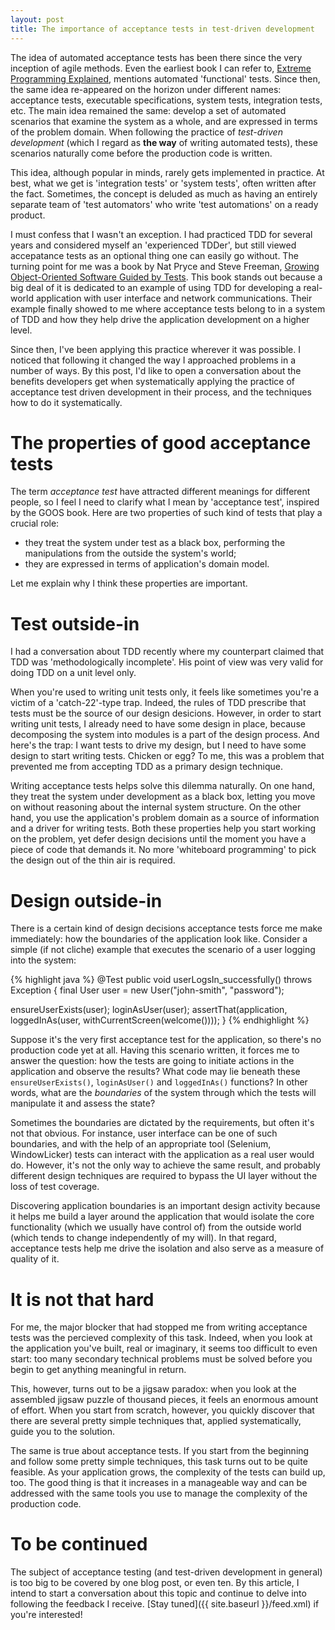 ```yaml
---
layout: post
title: The importance of acceptance tests in test-driven development
---
```


The idea of automated acceptance tests has been there since the very inception
of agile methods. Even the earliest book I can refer to,
[Extreme Programming Explained][xp-explained], mentions automated 'functional'
tests. Since then, the same idea re-appeared on the horizon under different
names: acceptance tests, executable specifications, system tests, integration
tests, etc. The main idea remained the same: develop a set of automated
scenarios that examine the system as a whole, and are expressed in terms of the
problem domain. When following the practice of *test-driven development* (which
I regard as **the way** of writing automated tests), these scenarios naturally
come before the production code is written.

This idea, although popular in minds, rarely gets implemented in practice. At
best, what we get is 'integration tests' or 'system tests', often written after
the fact. Sometimes, the concept is deluded as much as having an entirely
separate team of 'test automators' who write 'test automations' on a ready
product.

I must confess that I wasn't an exception. I had practiced TDD for several years
and considered myself an 'experienced TDDer', but still viewed accepatance tests
as an optional thing one can easily go without. The turning point for me was a
book by Nat Pryce and Steve Freeman,
[Growing Object-Oriented Software Guided by Tests][goos]. This book stands out
because a big deal of it is dedicated to an example of using TDD for developing
a real-world application with user interface and network communications. Their
example finally showed to me where acceptance tests belong to in a system of TDD
and how they help drive the application development on a higher level.

Since then, I've been applying this practice wherever it was possible. I noticed
that following it changed the way I approached problems in a number of ways. By
this post, I'd like to open a conversation about the benefits developers get
when systematically applying the practice of acceptance test driven development
in their process, and the techniques how to do it systematically.

# The properties of good acceptance tests

The term *acceptance test* have attracted different meanings for different
people, so I feel I need to clarify what I mean by 'acceptance test', inspired
by the GOOS book. Here are two properties of such kind of tests that play a
crucial role:

- they treat the system under test as a black box, performing the manipulations
from the outside the system's world;
- they are expressed in terms of application's domain model.

Let me explain why I think these properties are important.

# Test outside-in

I had a conversation about TDD recently where my counterpart claimed that TDD
was 'methodologically incomplete'. His point of view was very valid for doing
TDD on a unit level only.

When you're used to writing unit tests only, it feels like sometimes you're a
victim of a 'catch-22'-type trap. Indeed, the rules of TDD prescribe that tests
must be the source of our design desicions. However, in order to start writing
unit tests, I already need to have some design in place, because decomposing the
system into modules is a part of the design process. And here's the trap: I want
tests to drive my design, but I need to have some design to start writing
tests. Chicken or egg? To me, this was a problem that prevented me from
accepting TDD as a primary design technique.

Writing acceptance tests helps solve this dilemma naturally. On one hand, they
treat the system under development as a black box, letting you move on without
reasoning about the internal system structure. On the other hand, you use the
application's problem domain as a source of information and a driver for writing
tests. Both these properties help you start working on the problem, yet defer
design decisions until the moment you have a piece of code that demands it. No
more 'whiteboard programming' to pick the design out of the thin air is
required.

# Design outside-in

There is a certain kind of design decisions acceptance tests force me make
immediately: how the boundaries of the application look like. Consider a simple
(if not cliche) example that executes the scenario of a user logging into the
system:

{% highlight java %}
@Test
public void userLogsIn_successfully() throws Exception {
   final User user = new User("john-smith", "password");

   ensureUserExists(user);
   loginAsUser(user);
   assertThat(application, loggedInAs(user, withCurrentScreen(welcome())));
}
{% endhighlight %}

Suppose it's the very first acceptance test for the application, so there's no
production code yet at all. Having this scenario written, it forces me to answer
the question: how the tests are going to initiate actions in the application and
observe the results? What code may lie beneath these `ensureUserExists()`,
`loginAsUser()` and `loggedInAs()` functions? In other words, what are the
*boundaries* of the system through which the tests will manipulate it and assess
the state?

Sometimes the boundaries are dictated by the requirements, but often it's not
that obvious. For instance, user interface can be one of such boundaries, and
with the help of an appropriate tool (Selenium, WindowLicker) tests can interact
with the application as a real user would do. However, it's not the only way to
achieve the same result, and probably different design techniques are required
to bypass the UI layer without the loss of test coverage.

Discovering application boundaries is an important design activity because it
helps me build a layer around the application that would isolate the core
functionality (which we usually have control of) from the outside world (which
tends to change independently of my will). In that regard, acceptance tests
help me drive the isolation and also serve as a measure of quality of it.

# It is not that hard

For me, the major blocker that had stopped me from writing acceptance tests was
the percieved complexity of this task. Indeed, when you look at the application
you've built, real or imaginary, it seems too difficult to even start: too many
secondary technical problems must be solved before you begin to get anything
meaningful in return.

This, however, turns out to be a jigsaw paradox: when you look at the assembled
jigsaw puzzle of thousand pieces, it feels an enormous amount of effort. When
you start from scratch, however, you quickly discover that there are several
pretty simple techniques that, applied systematically, guide you to the
solution.

The same is true about acceptance tests. If you start from the beginning and
follow some pretty simple techniques, this task turns out to be quite
feasible. As your application grows, the complexity of the tests can build up,
too. The good thing is that it increases in a manageable way and can be
addressed with the same tools you use to manage the complexity of the production
code.

# To be continued

The subject of acceptance testing (and test-driven development in general) is
too big to be covered by one blog post, or even ten. By this article, I intend
to start a conversation about this topic and continue to delve into following
the feedback I receive. [Stay tuned]({{ site.baseurl }}/feed.xml) if you're
interested!

[goos]: http://www.growing-object-oriented-software.com
[xp-explained]: http://www.amazon.com/Extreme-Programming-Explained-Embrace-Edition/dp/0321278658/ref=dp_ob_title_bk
